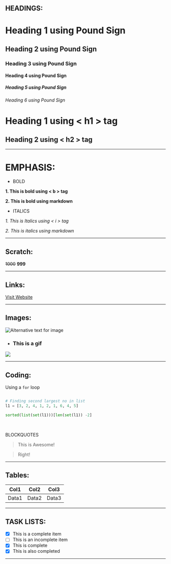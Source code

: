 ## HEADINGS:


# Heading 1 using Pound Sign

## Heading 2 using Pound Sign

### Heading 3 using Pound Sign

#### Heading 4 using Pound Sign

##### Heading 5 using Pound Sign

###### Heading 6 using Pound Sign

<h1> Heading 1 using < h1 > tag</h1>
<h2> Heading 2 using < h2 > tag</h2>

***

# EMPHASIS:

* BOLD

<b> 1. This is bold using < b > tag </b>

**2. This is bold using markdown** 

* ITALICS

<i> 1. This is Italics using < i > tag </i>

_2. This is italics using markdown_

***

## Scratch:

~~1000~~ **999**

***

## Links:

[Visit Website](https://www.linkedin.com/in/prince-rathore-9a6a96178/ "You Guessed it Right. That's me")

***

## Images:

![Alternative text for image](https://analyticsindiamag.com/wp-content/uploads/2020/10/7d744a684fe03ebc7e8de545f97739dd.jpg "This is random pic I found on google")

* ### This is a gif

![](https://media.giphy.com/media/10zxDv7Hv5RF9C/giphy.gif)

***

## Coding:

Using a `for` loop

```python

# Finding second largest no in list
l1 = [3, 2, 4, 1, 2, 1, 6, 4, 5]

sorted(list(set(l1)))[len(set(l1)) -2]

```
<br>

BLOCKQUOTES

>This is Awesome!

>Right!
 
 ***

## Tables:

| Col1 | Col2 | Col3 |
|---   |---  |---    |
|Data1 |Data2|Data3|

***

## TASK LISTS:

- [x] This is a complete item
- [ ] This is an incomplete item
- [x] This is complete
- [x] This is also completed

***